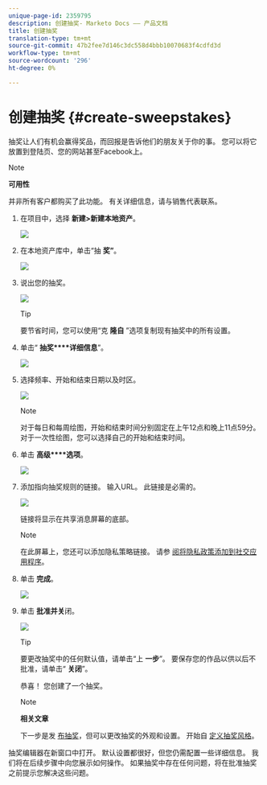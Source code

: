 ```yaml
---
unique-page-id: 2359795
description: 创建抽奖- Marketo Docs —— 产品文档
title: 创建抽奖
translation-type: tm+mt
source-git-commit: 47b2fee7d146c3dc558d4bbb10070683f4cdfd3d
workflow-type: tm+mt
source-wordcount: '296'
ht-degree: 0%

---
```



# 创建抽奖 {#create-sweepstakes}

抽奖让人们有机会赢得奖品，而回报是告诉他们的朋友关于你的事。 您可以将它放置到登陆页、您的网站甚至Facebook上。

>[!NOTE]
>
>**可用性**
>
>并非所有客户都购买了此功能。 有关详细信息，请与销售代表联系。

1. 在项目中，选择 **新建>新建本地资产**。

   ![](assets/image2014-9-25-17-3a29-3a20.png)

1. 在本地资产库中，单击“抽 **奖”**。

   ![](assets/image2014-9-25-17-3a29-3a31.png)

1. 说出您的抽奖。

   ![](assets/image2014-9-25-17-3a29-3a50.png)

   >[!TIP]
   >
   >要节省时间，您可以使用“克 **隆自** ”选项复制现有抽奖中的所有设置。

1. 单击“ **抽奖****详细信息**”。

   ![](assets/image2014-9-25-17-3a32-3a37.png)

1. 选择频率、开始和结束日期以及时区。

   ![](assets/image2014-9-25-17-3a32-3a43.png)

   >[!NOTE]
   >
   >对于每日和每周绘图，开始和结束时间分别固定在上午12点和晚上11点59分。 对于一次性绘图，您可以选择自己的开始和结束时间。

1. 单击 **高级****选项**。

   ![](assets/image2014-9-25-17-3a33-3a19.png)

1. 添加指向抽奖规则的链接。 输入URL。 此链接是必需的。

   ![](assets/image2014-9-25-17-3a33-3a30.png)

   链接将显示在共享消息屏幕的底部。

   >[!NOTE]
   >
   >在此屏幕上，您还可以添加隐私策略链接。 请参 [阅将隐私政策添加到社交应用程序](../../../../product-docs/demand-generation/social/social-functions/add-your-privacy-policy-to-a-social-app.md)。

1. 单击 **完成**。

   ![](assets/image2014-9-25-17-3a34-3a2.png)

1. 单击 **批准****并****关**&#x200B;闭。

   ![](assets/image2014-9-25-17-3a34-3a15.png)

   >[!TIP]
   >
   >要更改抽奖中的任何默认值，请单击“上 **一步**”。 要保存您的作品以供以后不批准，请单击“ **关闭**”。

   恭喜！ 您创建了一个抽奖。

   >[!NOTE]
   >
   >**相关文章**
   >
   >下一步是发 [布抽奖](publish-a-sweepstakes.md)，但可以更改抽奖的外观和设置。 开始自 [定义抽奖风格](customize-sweepstakes-styles.md)。

抽奖编辑器在新窗口中打开。 默认设置都很好，但您仍需配置一些详细信息。 我们将在后续步骤中向您展示如何操作。                    如果抽奖中存在任何问题，将在批准抽奖之前提示您解决这些问题。